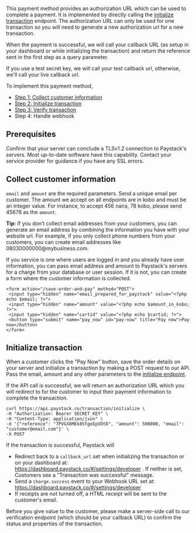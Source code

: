This payment method provides an authorization URL which can be used to complete a payment. It is implemented by directly calling the [initialize transaction](https://developers.paystack.co/v2.0/reference#initialize-a-transaction) endpoint. The authorization URL can only be used for one transaction so you will need to generate a new authorization url for a new transaction.

When the payment is successful, we will call your callback URL (as setup in your dashboard or while initializing the transaction) and return the reference sent in the first step as a query parameter.

If you use a test secret key, we will call your test callback url, otherwise, we'll call your live callback url.

To implement this payment method,

- [Step 1: Collect customer information](https://developers.paystack.co/v2.0/docs/paystack-redirect#section-collect-customer-information)
- [Step 2: Initialize transaction](https://developers.paystack.co/v2.0/docs/paystack-redirect#section-initialize-transaction)
- [Step 3: Verify transaction](https://developers.paystack.co/v2.0/docs/verifying-transaction)
- Step 4: Handle webhook

## Prerequisites
Confirm that your server can conclude a TLSv1.2 connection to Paystack's servers. Most up-to-date software have this capability. Contact your service provider for guidance if you have any SSL errors.

## Collect customer information
`email` and `amount` are the required parameters. Send a unique email per customer. The amount we accept on all endpoints are in kobo and must be an integer value. For instance, to accept 456 naira, 78 kobo, please send 45678 as the `amount`.  

<p class="callout info"><b>Tip:</b>
If you don’t collect email addresses from your customers, you can generate an email address by combining the information you have with your website url. For example, if you only collect phone numbers from your customers, you can create email addresses like 08030000000@mybusiness.com.</p>

If you service is one where users are logged in and you already have user information, you can pass email address and amount to Paystack's servers for a charge from your database or user session. If it is not, you can create a form where the customer information is collected.

```
<form action="/save-order-and-pay" method="POST">
 <input type="hidden" name="email_prepared_for_paystack" value="<?php echo $email; ?>"> 
 <input type="hidden" name="amount" value="<?php echo $amount_in_kobo; ?>"> 
 <input type="hidden" name="cartid" value="<?php echo $cartid; ?>"> 
 <button type="submit" name="pay_now" id="pay-now" title="Pay now">Pay now</button>
</form>
```

## Initialize transaction
When a customer clicks the "Pay Now" button, save the order details on your server and initialize a transaction by making a POST request to our API. Pass the email, amount and any other parameters to the [initialize endpoint](https://developers.paystack.co/v2.0/reference#initialize-a-transaction). 

If the API call is successful, we will return an authorization URL which you will redirect to for the customer to input their payment information to complete the transaction.

```
curl https://api.paystack.co/transaction/initialize \
-H "Authorization: Bearer SECRET_KEY" \
-H "Content-Type: application/json" \
-d '{"reference": "7PVGX8MEk85tgeEpVDtD", "amount": 500000, "email": "customer@email.com"}' \
-X POST
```
If the transaction is successful, Paystack will

   - Redirect back to a `callback_url` set when initializing the transaction or on your dashboard at: <https://dashboard.paystack.co/#/settings/developer> . If neither is set, Customers see a "Transaction was successful" message.
   - Send a `charge.success` event to your Webhook URL set at: <https://dashboard.paystack.co/#/settings/developer>
   - If receipts are not turned off, a HTML receipt will be sent to the customer's email.

Before you give value to the customer, please make a server-side call to our verification endpoint (which should be your callback URL) to confirm the status and properties of the transaction.